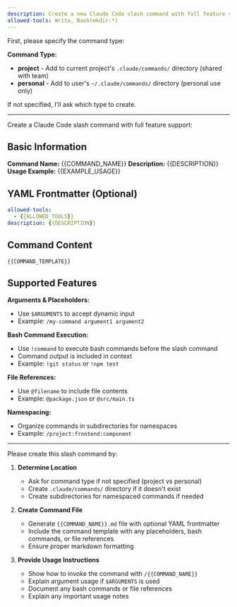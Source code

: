 ```yaml
---
description: Create a new Claude Code slash command with full feature support
allowed-tools: Write, Bash(mkdir:*)
---
```


First, please specify the command type:

**Command Type:** 
- **project** - Add to current project's `.claude/commands/` directory (shared with team)
- **personal** - Add to user's `~/.claude/commands/` directory (personal use only)

If not specified, I'll ask which type to create.

---

Create a Claude Code slash command with full feature support:

## Basic Information
**Command Name:** {{COMMAND_NAME}}
**Description:** {{DESCRIPTION}}
**Usage Example:** {{EXAMPLE_USAGE}}

## YAML Frontmatter (Optional)
```yaml
allowed-tools:
  - {{ALLOWED_TOOLS}}
description: {{DESCRIPTION}}
```

## Command Content
```
{{COMMAND_TEMPLATE}}
```

## Supported Features

**Arguments & Placeholders:**
- Use `$ARGUMENTS` to accept dynamic input
- Example: `/my-command argument1 argument2`

**Bash Command Execution:**
- Use `!command` to execute bash commands before the slash command
- Command output is included in context
- Example: `!git status` or `!npm test`

**File References:**
- Use `@filename` to include file contents
- Example: `@package.json` or `@src/main.ts`

**Namespacing:**
- Organize commands in subdirectories for namespaces
- Example: `/project:frontend:component`

---

Please create this slash command by:

1. **Determine Location**
   - Ask for command type if not specified (project vs personal)
   - Create `.claude/commands/` directory if it doesn't exist
   - Create subdirectories for namespaced commands if needed

2. **Create Command File**
   - Generate `{{COMMAND_NAME}}.md` file with optional YAML frontmatter
   - Include the command template with any placeholders, bash commands, or file references
   - Ensure proper markdown formatting

3. **Provide Usage Instructions**
   - Show how to invoke the command with `/{{COMMAND_NAME}}`
   - Explain argument usage if `$ARGUMENTS` is used
   - Document any bash commands or file references
   - Explain any important usage notes